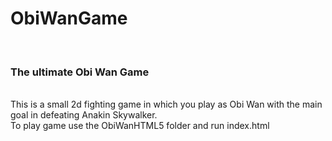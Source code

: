 # ObiWanGame
<br>
<h3>The ultimate Obi Wan Game</h3>
<br>
<p1>This is a small 2d fighting game in which you play as Obi Wan with the main goal in defeating Anakin Skywalker.</p1>
<br/>
<p1>To play game use the ObiWanHTML5 folder and run index.html</p1>
